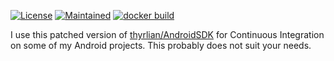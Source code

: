 [![License](https://img.shields.io/badge/License-Apache%202.0-blue.svg)](https://github.com/saraedum/android-sdk/blob/master/LICENSE) [![Maintained](https://img.shields.io/maintenance/yes/2018.svg)](https://github.com/saraedum/android-sdk/commits/master) [![docker build](https://img.shields.io/docker/build/saraedum/adroid-sdk.svg)](https://hub.docker.com/r/saraedum/android-sdk/)

I use this patched version of [thyrlian/AndroidSDK](https://github.com/thyrlian/AndroidSDK) for Continuous Integration on some of my Android projects. This probably does not suit your needs.
